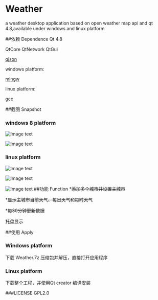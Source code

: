 Weather
=======

a weather desktop application based on open weather map api and qt 4.8,available under windows and linux platform

##依赖 Dependence
Qt 4.8

QtCore QtNetwork QtGui

[qjson](http://qjson.sourceforge.net/)

windows platform:

[mingw](http://www.mingw.org/)

linux platform:

gcc

##截图 Snapshot

### windows 8 platform
![Image text](https://raw.github.com/zjulmh/Weather/master/snapshot/windows/detail.png "Detail")

![Image text](https://raw.github.com/zjulmh/Weather/master/snapshot/windows/collect.png "Collect")

### linux platform
![Image text](https://raw.github.com/zjulmh/Weather/master/snapshot/linux/main.png "main")

![Image text](https://raw.github.com/zjulmh/Weather/master/snapshot/linux/detail.png "detail")

![Image text](https://raw.github.com/zjulmh/Weather/master/snapshot/linux/add.png "setting")
##功能 Function
*<del>添加多个城市并设置主城市</del>

*<del>显示主城市当前天气、每日天气和每时天气</del>

*<del>每30分钟更新数据</del>

托盘显示

##使用 Apply
### Windows platform
下载 Weather.7z 压缩包并解压，直接打开应用程序
### Linux platform
下载整个工程，并使用Qt creator 编译安装

###LICENSE
GPL2.0
